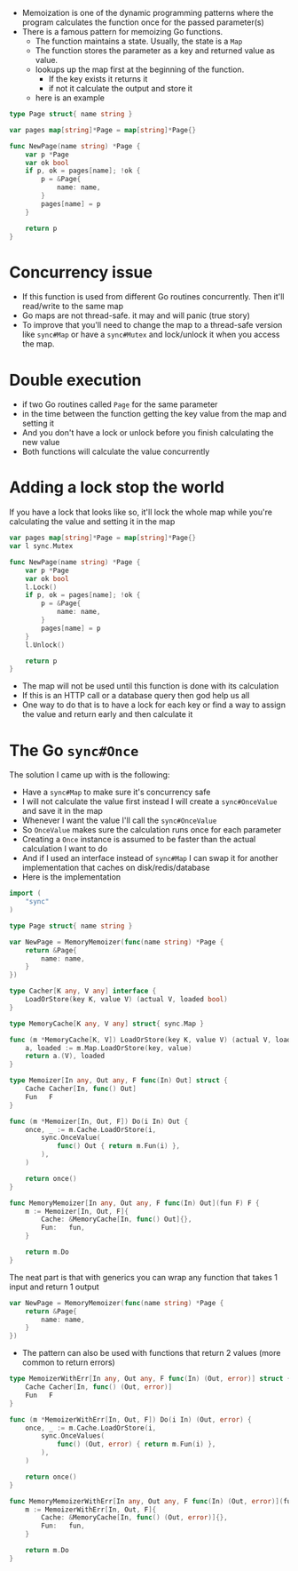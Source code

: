 * Memoization is one of the dynamic programming patterns where the program calculates the function once for the passed parameter(s)
* There is a famous pattern for memoizing Go functions.
  * The function maintains a state. Usually, the state is a `Map`
  * The function stores the parameter as a key and returned value as value.
  * lookups up the map first at the beginning of the function.
    * If the key exists it returns it
    * if not it calculate the output and store it
  * here is an example
 
```go
type Page struct{ name string }

var pages map[string]*Page = map[string]*Page{}

func NewPage(name string) *Page {
	var p *Page
	var ok bool
	if p, ok = pages[name]; !ok {
		p = &Page{
			name: name,
		}
		pages[name] = p
	}

	return p
}
```

# Concurrency issue

* If this function is used from different Go routines concurrently. Then it'll read/write to the same map
* Go maps are not thread-safe. it may and will panic (true story)
* To improve that you'll need to change the map to a thread-safe version like `sync#Map` or have a `sync#Mutex` and lock/unlock it when you access the map.

# Double execution

* if two Go routines called `Page` for the same parameter
* in the time between the function getting the key value from the map and setting it
* And you don't have  a lock or unlock before you finish calculating the new value
* Both functions will calculate the value concurrently

# Adding a lock stop the world

If you have a lock that looks like so, it'll lock the whole map while you're calculating the value and setting it in the map

```go
var pages map[string]*Page = map[string]*Page{}
var l sync.Mutex

func NewPage(name string) *Page {
	var p *Page
	var ok bool
	l.Lock()
	if p, ok = pages[name]; !ok {
		p = &Page{
			name: name,
		}
		pages[name] = p
	}
	l.Unlock()

	return p
}
```

* The map will not be used until this function is done with its calculation
* If this is an HTTP call or a database query then god help us all
* One way to do that is to have a lock for each key or find a way to assign the value and return early and then calculate it

# The Go `sync#Once` 

The solution I came up with is the following:
* Have a `sync#Map` to make sure it's concurrency safe
* I will not calculate the value first instead I will create a `sync#OnceValue` and save it in the map
* Whenever I want the value I'll call the `sync#OnceValue`
* So `OnceValue` makes sure the calculation runs once for each parameter
* Creating a `Once` instance is assumed to be faster than the actual calculation I want to do
* And if I used an interface instead of `sync#Map` I can swap it for another implementation that caches on disk/redis/database
* Here is the implementation

```go
import (
	"sync"
)

type Page struct{ name string }

var NewPage = MemoryMemoizer(func(name string) *Page {
	return &Page{
		name: name,
	}
})

type Cacher[K any, V any] interface {
	LoadOrStore(key K, value V) (actual V, loaded bool)
}

type MemoryCache[K any, V any] struct{ sync.Map }

func (m *MemoryCache[K, V]) LoadOrStore(key K, value V) (actual V, loaded bool) {
	a, loaded := m.Map.LoadOrStore(key, value)
	return a.(V), loaded
}

type Memoizer[In any, Out any, F func(In) Out] struct {
	Cache Cacher[In, func() Out]
	Fun   F
}

func (m *Memoizer[In, Out, F]) Do(i In) Out {
	once, _ := m.Cache.LoadOrStore(i,
		sync.OnceValue(
			func() Out { return m.Fun(i) },
		),
	)

	return once()
}

func MemoryMemoizer[In any, Out any, F func(In) Out](fun F) F {
	m := Memoizer[In, Out, F]{
		Cache: &MemoryCache[In, func() Out]{},
		Fun:   fun,
	}

	return m.Do
}
```

The neat part is that with generics you can wrap any function that takes 1 input and return 1 output

```go
var NewPage = MemoryMemoizer(func(name string) *Page {
	return &Page{
		name: name,
	}
})
```


* The pattern can also be used with functions that return 2 values (more common to return errors)

```go
type MemoizerWithErr[In any, Out any, F func(In) (Out, error)] struct {
	Cache Cacher[In, func() (Out, error)]
	Fun   F
}

func (m *MemoizerWithErr[In, Out, F]) Do(i In) (Out, error) {
	once, _ := m.Cache.LoadOrStore(i,
		sync.OnceValues(
			func() (Out, error) { return m.Fun(i) },
		),
	)

	return once()
}

func MemoryMemoizerWithErr[In any, Out any, F func(In) (Out, error)](fun F) F {
	m := MemoizerWithErr[In, Out, F]{
		Cache: &MemoryCache[In, func() (Out, error)]{},
		Fun:   fun,
	}

	return m.Do
}
```

